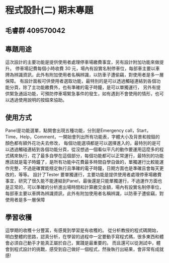 # 程式設計(二) 期末專題
## 毛睿群 409570042 

## 專題用途
這次設計的主要功能是提供使用者處理停車場繳費事宜，另有設計附加功能來做提升。 停車場記費每個小時收費 30 元，場內有設實名制停車位，每部車主要以車牌為辨識資訊，此外有附加使用者名稱辨識，以防車子遭偷竊，對使用者是多一層保障。 有設計面板可供使用者選取功能，最特別的是可以透過觸碰連結到各個功能分頁，除了主功能繳費外，也有準確的電子時鐘，是可以單獨運行， 另外有提供緊急通話功能，可預防停車場緊急事件的發生，如有遇到不會使用的情形，也可以透過使用說明的按鈕來協助。
## 使用方式
Panel是功能選單，點開會出現五種功能，分別是Emergency call，Start，Time，Help，Comment，一開始會列出所有功能表，字體大小及背景和按鈕的顏色都有額外花功夫去修改， 每個功能選項都是可以選擇進入的，最特別的是可以透過觸碰連結到各個功能分頁，從沒想過一個看似平凡的動作要運用這麼多的程式碼來執行，花了最多自學在這個部分，每個功能都可以正常運行，最特別的功能應該就是電子時鐘了，是所有功能中花費最多時間自學自做的，單獨運行比較能運作完整，不過是確實能穩定執行且準確的電子時鐘，日期方面也是準確且會每天更改的，等等。 設計了Tester 要單獨運行，主要功能是提供使用者處理停車場繳費事宜，研究了很久能不能連結到Panel，最後還是只能單獨運行，不過運作方面也是正常的，可以準確的分析進出場時間和計算繳交金額，場內有設實名制停車位，每部車主要以車牌為辨識資訊，此外有附加使用者名稱辨識，以防車子遭偷竊，對使用者是多一層保障
## 學習收穫
這學期的收穫十分豐富，有感覺到學習是有收穫的。 從分析教授的程式碼開始，明白整體的思路，認真分析，在學習的過程中一定要動手寫程式碼，很多東西和體會必須自己動手才能真正屬於自己，實踐是最重要的。 而且還可以從測試中，體會到程式設計的挑戰，感受到自己做好一個程式，然後執行出結果，會非常有成就感!
